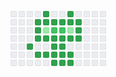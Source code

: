 <style>
        :root {
        --color-text-primary: #24292f;
        --color-scale-gray-8: #b8bcc0;
        --color-calendar-graph-day-bg: #ebedf0;
        --color-calendar-graph-day-border: rgba(27,31,35,0.06);
        --color-calendar-graph-day-L1-bg: #9be9a8;
        --color-calendar-graph-day-L2-bg: #40c463;
        --color-calendar-graph-day-L3-bg: #30a14e;
        --color-calendar-graph-day-L4-bg: #216e39;
        --color-calendar-graph-day-L1-border: rgba(27,31,35,0.06);
        --color-calendar-graph-day-L2-border: rgba(27,31,35,0.06);
        --color-calendar-graph-day-L3-border: rgba(27,31,35,0.06);
        --color-calendar-graph-day-L4-border: rgba(27,31,35,0.06);
        --color-text-white: var(--color-scale-white)
    }
.ContributionCalendar.days-selected .ContributionCalendar-day {
    opacity: .5
}

.ContributionCalendar.days-selected .ContributionCalendar-day.active {
    opacity: 1
}

.ContributionCalendar-label {
    fill: var(--color-text-primary);
    font-size: 9px
}

.ContributionCalendar-day,.ContributionCalendar-day[data-level="0"] {
    fill: var(--color-calendar-graph-day-bg);
    shape-rendering: geometricPrecision;
    outline: 1px solid var(--color-calendar-graph-day-border);
    outline-offset: -1px
}

.ContributionCalendar-day[data-level="1"] {
    fill: var(--color-calendar-graph-day-L1-bg);
    outline: 1px solid var(--color-calendar-graph-day-L1-border)
}

.ContributionCalendar-day[data-level="2"] {
    fill: var(--color-calendar-graph-day-L2-bg);
    outline: 1px solid var(--color-calendar-graph-day-L2-border)
}

.ContributionCalendar-day[data-level="3"] {
    fill: var(--color-calendar-graph-day-L3-bg);
    outline: 1px solid var(--color-calendar-graph-day-L3-border)
}

.ContributionCalendar-day[data-level="4"] {
    fill: var(--color-calendar-graph-day-L4-bg);
    outline: 1px solid var(--color-calendar-graph-day-L4-border)
}

.ContributionCalendar[data-holiday=halloween] .ContributionCalendar-day[data-level="1"] {
    fill: var(--color-calendar-halloween-graph-day-L1-bg)
}

.ContributionCalendar[data-holiday=halloween] .ContributionCalendar-day[data-level="2"] {
    fill: var(--color-calendar-halloween-graph-day-L2-bg)
}

.ContributionCalendar[data-holiday=halloween] .ContributionCalendar-day[data-level="3"] {
    fill: var(--color-calendar-halloween-graph-day-L3-bg)
}

.ContributionCalendar[data-holiday=halloween] .ContributionCalendar-day[data-level="4"] {
    fill: var(--color-calendar-halloween-graph-day-L4-bg)
}
</style>

<svg width="153" height="88" class="js-calendar-graph-svg"><g transform="translate(0, 0)"><g transform="translate(0, 0)"><rect width="10" height="10" x="0" y="0" class="ContributionCalendar-day" rx="2" ry="2" data-count="0" data-date="2020-08-16" data-level="0"></rect><rect width="10" height="10" x="0" y="13" class="ContributionCalendar-day" rx="2" ry="2" data-count="0" data-date="2020-08-17" data-level="0"></rect><rect width="10" height="10" x="0" y="26" class="ContributionCalendar-day" rx="2" ry="2" data-count="0" data-date="2020-08-18" data-level="0"></rect><rect width="10" height="10" x="0" y="39" class="ContributionCalendar-day" rx="2" ry="2" data-count="0" data-date="2020-08-19" data-level="0"></rect><rect width="10" height="10" x="0" y="52" class="ContributionCalendar-day" rx="2" ry="2" data-count="0" data-date="2020-08-20" data-level="0"></rect><rect width="10" height="10" x="0" y="65" class="ContributionCalendar-day" rx="2" ry="2" data-count="0" data-date="2020-08-21" data-level="0"></rect><rect width="10" height="10" x="0" y="78" class="ContributionCalendar-day" rx="2" ry="2" data-count="0" data-date="2020-08-22" data-level="0"></rect></g><g transform="translate(13, 0)"><rect width="10" height="10" x="0" y="0" class="ContributionCalendar-day" rx="2" ry="2" data-count="0" data-date="2020-08-23" data-level="0"></rect><rect width="10" height="10" x="0" y="13" class="ContributionCalendar-day" rx="2" ry="2" data-count="0" data-date="2020-08-24" data-level="0"></rect><rect width="10" height="10" x="0" y="26" class="ContributionCalendar-day" rx="2" ry="2" data-count="0" data-date="2020-08-25" data-level="0"></rect><rect width="10" height="10" x="0" y="39" class="ContributionCalendar-day" rx="2" ry="2" data-count="0" data-date="2020-08-26" data-level="0"></rect><rect width="10" height="10" x="0" y="52" class="ContributionCalendar-day" rx="2" ry="2" data-count="0" data-date="2020-08-27" data-level="0"></rect><rect width="10" height="10" x="0" y="65" class="ContributionCalendar-day" rx="2" ry="2" data-count="0" data-date="2020-08-28" data-level="0"></rect><rect width="10" height="10" x="0" y="78" class="ContributionCalendar-day" rx="2" ry="2" data-count="0" data-date="2020-08-29" data-level="0"></rect></g><g transform="translate(26, 0)"><rect width="10" height="10" X="0" y="0" class="ContributionCalendar-day" rx="2" ry="2" data-count="0" data-date="2020-08-30" data-level="0"></rect><rect width="10" height="10" X="0" y="13" class="ContributionCalendar-day" rx="2" ry="2" data-count="0" data-date="2020-08-31" data-level="0"></rect><rect width="10" height="10" X="0" y="26" class="ContributionCalendar-day" rx="2" ry="2" data-count="0" data-date="2020-09-01" data-level="0"></rect><rect width="10" height="10" X="0" y="39" class="ContributionCalendar-day" rx="2" ry="2" data-count="0" data-date="2020-09-02" data-level="0"></rect><rect width="10" height="10" X="0" y="52" class="ContributionCalendar-day" rx="2" ry="2" data-count="0" data-date="2020-09-03" data-level="3"></rect><rect width="10" height="10" X="0" y="65" class="ContributionCalendar-day" rx="2" ry="2" data-count="0" data-date="2020-09-04" data-level="0"></rect><rect width="10" height="10" X="0" y="78" class="ContributionCalendar-day" rx="2" ry="2" data-count="0" data-date="2020-09-05" data-level="0"></rect></g><g transform="translate(39, 0)"><rect width="10" height="10" X="0" y="0" class="ContributionCalendar-day" rx="2" ry="2" data-count="0" data-date="2020-09-06" data-level="0"></rect><rect width="10" height="10" X="0" y="13" class="ContributionCalendar-day" rx="2" ry="2" data-count="0" data-date="2020-09-07" data-level="3"></rect><rect width="10" height="10" X="0" y="26" class="ContributionCalendar-day" rx="2" ry="2" data-count="0" data-date="2020-09-08" data-level="3"></rect><rect width="10" height="10" X="0" y="39" class="ContributionCalendar-day" rx="2" ry="2" data-count="0" data-date="2020-09-09" data-level="3"></rect><rect width="10" height="10" X="0" y="52" class="ContributionCalendar-day" rx="2" ry="2" data-count="0" data-date="2020-09-10" data-level="0"></rect><rect width="10" height="10" X="0" y="65" class="ContributionCalendar-day" rx="2" ry="2" data-count="0" data-date="2020-09-11" data-level="3"></rect><rect width="10" height="10" X="0" y="78" class="ContributionCalendar-day" rx="2" ry="2" data-count="0" data-date="2020-09-12" data-level="0"></rect></g><g transform="translate(52, 0)"><rect width="10" height="10" X="0" y="0" class="ContributionCalendar-day" rx="2" ry="2" data-count="0" data-date="2020-09-13" data-level="3"></rect><rect width="10" height="10" X="0" y="13" class="ContributionCalendar-day" rx="2" ry="2" data-count="0" data-date="2020-09-14" data-level="3"></rect><rect width="10" height="10" X="0" y="26" class="ContributionCalendar-day" rx="2" ry="2" data-count="0" data-date="2020-09-15" data-level="1"></rect><rect width="10" height="10" X="0" y="39" class="ContributionCalendar-day" rx="2" ry="2" data-count="0" data-date="2020-09-16" data-level="3"></rect><rect width="10" height="10" X="0" y="52" class="ContributionCalendar-day" rx="2" ry="2" data-count="0" data-date="2020-09-17" data-level="0"></rect><rect width="10" height="10" X="0" y="65" class="ContributionCalendar-day" rx="2" ry="2" data-count="3" data-date="2020-09-18" data-level="3"></rect><rect width="10" height="10" X="0" y="78" class="ContributionCalendar-day" rx="2" ry="2" data-count="4" data-date="2020-09-19" data-level="0"></rect></g><g transform="translate(65, 0)"><rect width="10" height="10" X="0" y="0" class="ContributionCalendar-day" rx="2" ry="2" data-count="0" data-date="2020-09-20" data-level="0"></rect><rect width="10" height="10" X="0" y="13" class="ContributionCalendar-day" rx="2" ry="2" data-count="0" data-date="2020-09-21" data-level="3"></rect><rect width="10" height="10" X="0" y="26" class="ContributionCalendar-day" rx="2" ry="2" data-count="0" data-date="2020-09-22" data-level="2"></rect><rect width="10" height="10" X="0" y="39" class="ContributionCalendar-day" rx="2" ry="2" data-count="0" data-date="2020-09-23" data-level="3"></rect><rect width="10" height="10" X="0" y="52" class="ContributionCalendar-day" rx="2" ry="2" data-count="0" data-date="2020-09-24" data-level="3"></rect><rect width="10" height="10" X="0" y="65" class="ContributionCalendar-day" rx="2" ry="2" data-count="0" data-date="2020-09-25" data-level="3"></rect><rect width="10" height="10" X="0" y="78" class="ContributionCalendar-day" rx="2" ry="2" data-count="0" data-date="2020-09-26" data-level="3"></rect></g><g transform="translate(78, 0)"><rect width="10" height="10" X="0" y="0" class="ContributionCalendar-day" rx="2" ry="2" data-count="0" data-date="2020-09-27" data-level="0"></rect><rect width="10" height="10" X="0" y="13" class="ContributionCalendar-day" rx="2" ry="2" data-count="0" data-date="2020-09-28" data-level="3"></rect><rect width="10" height="10" X="0" y="26" class="ContributionCalendar-day" rx="2" ry="2" data-count="5" data-date="2020-09-29" data-level="2"></rect><rect width="10" height="10" X="0" y="39" class="ContributionCalendar-day" rx="2" ry="2" data-count="7" data-date="2020-09-30" data-level="3"></rect><rect width="10" height="10" X="0" y="52" class="ContributionCalendar-day" rx="2" ry="2" data-count="12" data-date="2020-10-01" data-level="3"></rect><rect width="10" height="10" X="0" y="65" class="ContributionCalendar-day" rx="2" ry="2" data-count="11" data-date="2020-10-02" data-level="3"></rect><rect width="10" height="10" X="0" y="78" class="ContributionCalendar-day" rx="2" ry="2" data-count="0" data-date="2020-10-03" data-level="3"></rect></g><g transform="translate(91, 0)"><rect width="10" height="10" X="0" y="0" class="ContributionCalendar-day" rx="2" ry="2" data-count="0" data-date="2020-10-04" data-level="3"></rect><rect width="10" height="10" X="0" y="13" class="ContributionCalendar-day" rx="2" ry="2" data-count="13" data-date="2020-10-05" data-level="3"></rect><rect width="10" height="10" X="0" y="26" class="ContributionCalendar-day" rx="2" ry="2" data-count="6" data-date="2020-10-06" data-level="1"></rect><rect width="10" height="10" X="0" y="39" class="ContributionCalendar-day" rx="2" ry="2" data-count="5" data-date="2020-10-07" data-level="3"></rect><rect width="10" height="10" X="0" y="52" class="ContributionCalendar-day" rx="2" ry="2" data-count="2" data-date="2020-10-08" data-level="0"></rect><rect width="10" height="10" X="0" y="65" class="ContributionCalendar-day" rx="2" ry="2" data-count="2" data-date="2020-10-09" data-level="3"></rect><rect width="10" height="10" X="0" y="78" class="ContributionCalendar-day" rx="2" ry="2" data-count="2" data-date="2020-10-10" data-level="3"></rect></g><g transform="translate(104, 0)"><rect width="10" height="10" X="0" y="0" class="ContributionCalendar-day" rx="2" ry="2" data-count="0" data-date="2020-10-11" data-level="0"></rect><rect width="10" height="10" X="0" y="13" class="ContributionCalendar-day" rx="2" ry="2" data-count="10" data-date="2020-10-12" data-level="3"></rect><rect width="10" height="10" X="0" y="26" class="ContributionCalendar-day" rx="2" ry="2" data-count="5" data-date="2020-10-13" data-level="3"></rect><rect width="10" height="10" X="0" y="39" class="ContributionCalendar-day" rx="2" ry="2" data-count="21" data-date="2020-10-14" data-level="3"></rect><rect width="10" height="10" X="0" y="52" class="ContributionCalendar-day" rx="2" ry="2" data-count="6" data-date="2020-10-15" data-level="0"></rect><rect width="10" height="10" X="0" y="65" class="ContributionCalendar-day" rx="2" ry="2" data-count="31" data-date="2020-10-16" data-level="0"></rect><rect width="10" height="10" X="0" y="78" class="ContributionCalendar-day" rx="2" ry="2" data-count="16" data-date="2020-10-17" data-level="0"></rect></g><g transform="translate(117, 0)"><rect width="10" height="10" X="0" y="0" class="ContributionCalendar-day" rx="2" ry="2" data-count="7" data-date="2020-10-18" data-level="0"></rect><rect width="10" height="10" X="0" y="13" class="ContributionCalendar-day" rx="2" ry="2" data-count="9" data-date="2020-10-19" data-level="0"></rect><rect width="10" height="10" X="0" y="26" class="ContributionCalendar-day" rx="2" ry="2" data-count="1" data-date="2020-10-20" data-level="0"></rect><rect width="10" height="10" X="0" y="39" class="ContributionCalendar-day" rx="2" ry="2" data-count="0" data-date="2020-10-21" data-level="0"></rect><rect width="10" height="10" X="0" y="52" class="ContributionCalendar-day" rx="2" ry="2" data-count="2" data-date="2020-10-22" data-level="0"></rect><rect width="10" height="10" X="0" y="65" class="ContributionCalendar-day" rx="2" ry="2" data-count="1" data-date="2020-10-23" data-level="0"></rect><rect width="10" height="10" X="0" y="78" class="ContributionCalendar-day" rx="2" ry="2" data-count="0" data-date="2020-10-24" data-level="0"></rect></g><g transform="translate(130, 0)"><rect width="10" height="10" X="0" y="0" class="ContributionCalendar-day" rx="2" ry="2" data-count="0" data-date="2020-10-25" data-level="0"></rect><rect width="10" height="10" X="0" y="13" class="ContributionCalendar-day" rx="2" ry="2" data-count="1" data-date="2020-10-26" data-level="0"></rect><rect width="10" height="10" X="0" y="26" class="ContributionCalendar-day" rx="2" ry="2" data-count="9" data-date="2020-10-27" data-level="0"></rect><rect width="10" height="10" X="0" y="39" class="ContributionCalendar-day" rx="2" ry="2" data-count="0" data-date="2020-10-28" data-level="0"></rect><rect width="10" height="10" X="0" y="52" class="ContributionCalendar-day" rx="2" ry="2" data-count="0" data-date="2020-10-29" data-level="0"></rect><rect width="10" height="10" X="0" y="65" class="ContributionCalendar-day" rx="2" ry="2" data-count="3" data-date="2020-10-30" data-level="0"></rect><rect width="10" height="10" X="0" y="78" class="ContributionCalendar-day" rx="2" ry="2" data-count="17" data-date="2020-10-31" data-level="0"></rect></g><g transform="translate(143, 0)"><rect width="10" height="10" X="0" y="0" class="ContributionCalendar-day" rx="2" ry="2" data-count="13" data-date="2020-11-01" data-level="0"></rect><rect width="10" height="10" X="0" y="13" class="ContributionCalendar-day" rx="2" ry="2" data-count="1" data-date="2020-11-02" data-level="0"></rect><rect width="10" height="10" X="0" y="26" class="ContributionCalendar-day" rx="2" ry="2" data-count="10" data-date="2020-11-03" data-level="0"></rect><rect width="10" height="10" X="0" y="39" class="ContributionCalendar-day" rx="2" ry="2" data-count="2" data-date="2020-11-04" data-level="0"></rect><rect width="10" height="10" X="0" y="52" class="ContributionCalendar-day" rx="2" ry="2" data-count="8" data-date="2020-11-05" data-level="0"></rect><rect width="10" height="10" X="0" y="65" class="ContributionCalendar-day" rx="2" ry="2" data-count="10" data-date="2020-11-06" data-level="0"></rect><rect width="10" height="10" X="0" y="78" class="ContributionCalendar-day" rx="2" ry="2" data-count="4" data-date="2020-11-07" data-level="0"></rect></g></g></svg>
